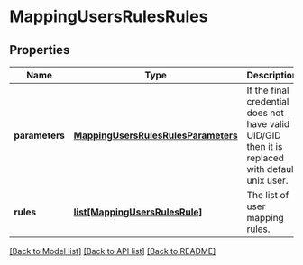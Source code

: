 # MappingUsersRulesRules

## Properties
Name | Type | Description | Notes
------------ | ------------- | ------------- | -------------
**parameters** | [**MappingUsersRulesRulesParameters**](MappingUsersRulesRulesParameters.md) | If the final credential does not have valid UID/GID then it is replaced with default unix user. | [optional] 
**rules** | [**list[MappingUsersRulesRule]**](MappingUsersRulesRule.md) | The list of user mapping rules. | [optional] 

[[Back to Model list]](../README.md#documentation-for-models) [[Back to API list]](../README.md#documentation-for-api-endpoints) [[Back to README]](../README.md)


